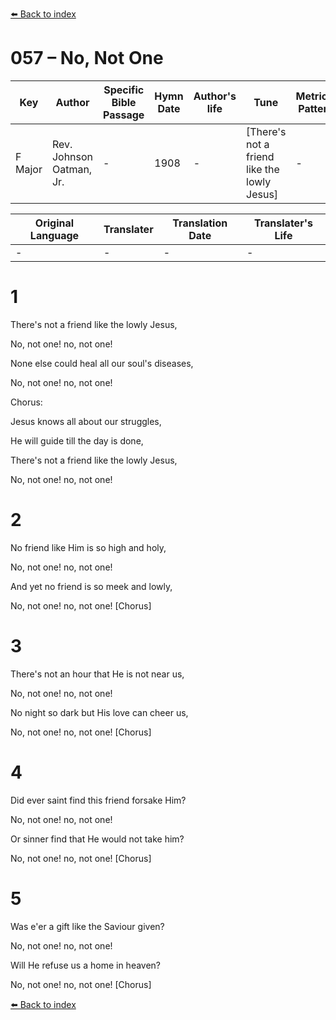 [⬅️ Back to index](../README.md)

# 057 – No, Not One

Key | Author   | Specific Bible Passage     |Hymn Date |Author's life |Tune |Metrical Pattern   |Composer/Source
-- | --------- | ---------------------------|----------|--------------|-----|-------------------|-------------  
F Major |Rev. Johnson Oatman, Jr. |- |1908 |- |[There's not a friend like the lowly Jesus] |- |Geo. C. Hugg

Original Language | Translater | Translation Date   | Translater's Life  
----------------- | --------- | --------------------|-------------     
\- |- |- |-




# 1

There's not a friend like the lowly Jesus,

No, not one!  no, not one!

None else could heal all our soul's diseases,

No, not one!  no, not one!



Chorus:

Jesus knows all about our struggles,

He will guide till the day is done,

There's not a friend like the lowly Jesus,

No, not one!  no, not one!



# 2

No friend like Him is so high and holy,

No, not one!  no, not one!

And yet no friend is so meek and lowly,

No, not one!  no, not one!  [Chorus]



# 3

There's not an hour that He is not near us,

No, not one!  no, not one!

No night so dark but His love can cheer us,

No, not one!  no, not one!  [Chorus]



# 4

Did ever saint find this friend forsake Him?

No, not one!  no, not one!

Or sinner find that He would not take him?

No, not one!  no, not one!  [Chorus]



# 5

Was e'er a gift like the Saviour given?  

No, not one!  no, not one!

Will He refuse us a home in heaven?

No, not one!  no, not one!  [Chorus]

[⬅️ Back to index](../README.md)
